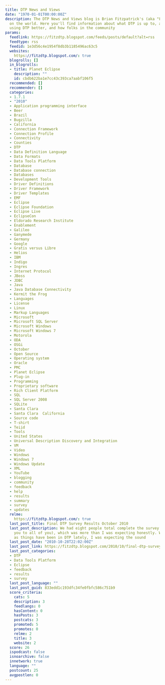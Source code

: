 ```yaml
---
title: DTP News and Views
date: "1970-01-01T00:00:00Z"
description: The DTP News and Views blog is Brian Fitzpatrick's (aka "Fitz") window
  on the world. Here you'll find information about what DTP is up to, articles on
  using DTP better, and how folks in the community
params:
  feedlink: https://fitzdtp.blogspot.com/feeds/posts/default?alt=rss
  feedtype: rss
  feedid: 1e3d56c4e1954f8db3b1185496ac63c5
  websites:
    https://fitzdtp.blogspot.com/: true
  blogrolls: []
  in_blogrolls:
  - title: Planet Eclipse
    description: ""
    id: cbdb622ba1e7cc43c393ca7aabf106f5
  recommended: []
  recommender: []
  categories:
  - 1.7.1
  - "2010"
  - Application programming interface
  - Beer
  - Brazil
  - Bugzilla
  - California
  - Connection Framework
  - Connection Profile
  - Connectivity
  - Counties
  - DTP
  - Data Definition Language
  - Data Formats
  - Data Tools Platform
  - Database
  - Database connection
  - Databases
  - Development Tools
  - Driver Definitions
  - Driver Framework
  - Driver Templates
  - EMF
  - Eclipse
  - Eclipse Foundation
  - Eclipse Live
  - EclipseCon
  - Eldorado Research Institute
  - Enablement
  - Galileo
  - Ganymede
  - Germany
  - Google
  - Gratis versus Libre
  - Helios
  - IBM
  - Indigo
  - Ingres
  - Internet Protocol
  - JBoss
  - JDBC
  - Java
  - Java Database Connectivity
  - Kermit the Frog
  - Languages
  - License
  - Linux
  - Markup Languages
  - Microsoft
  - Microsoft SQL Server
  - Microsoft Windows
  - Microsoft Windows 7
  - Motorola
  - ODA
  - OSGi
  - October
  - Open Source
  - Operating system
  - Oracle
  - PMC
  - Planet Eclipse
  - Plug-in
  - Programming
  - Proprietary software
  - Rich Client Platform
  - SQL
  - SQL Server 2008
  - SQLite
  - Santa Clara
  - Santa Clara  California
  - Source code
  - T-shirt
  - Teiid
  - Tools
  - United States
  - Universal Description Discovery and Integration
  - VM
  - Video
  - Windows
  - Windows 7
  - Windows Update
  - XML
  - YouTube
  - blogging
  - community
  - feedback
  - help
  - results
  - summary
  - survey
  - updates
  relme:
    https://fitzdtp.blogspot.com/: true
  last_post_title: Final DTP Survey Results October 2010
  last_post_description: We had eight people total complete the survey (a big thank
    you to all of you), which was more than I was expecting honestly. With as quiet
    as things have been in DTP lately, I was expecting the sound
  last_post_date: "2010-10-28T22:02:00Z"
  last_post_link: https://fitzdtp.blogspot.com/2010/10/final-dtp-survey-results-october-2010.html
  last_post_categories:
  - DTP
  - Data Tools Platform
  - Eclipse
  - feedback
  - results
  - survey
  last_post_language: ""
  last_post_guid: 833edd1c193dfc34fe0fbfc586c751b9
  score_criteria:
    cats: 5
    description: 3
    feedlangs: 0
    hasContent: 0
    hasPosts: 3
    postcats: 3
    promoted: 5
    promotes: 0
    relme: 2
    title: 3
    website: 2
  score: 26
  ispodcast: false
  isnoarchive: false
  innetwork: true
  language: ""
  postcount: 25
  avgpostlen: 0
---
```

